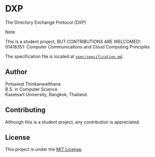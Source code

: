 # DXP

The Directory Exchange Protocol (DXP)

> [!Note]  
> This is a student project, BUT CONTRIBUTIONS ARE WELCOMED!  
> 01418351: Computer Communications and Cloud Computing Principles

The specification file is located at [`spec/specification.md`](spec/specification.md).

## Author

Potsawat Thinkanwatthana  
B.S. in Computer Science  
Kasetsart University, Bangkok, Thailand.

## Contributing

Although this is a student project, any contribution is appreciated.

## License

This project is under the [MIT License](LICENSE).
